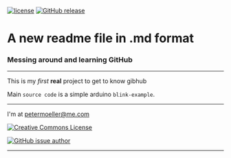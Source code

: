 [![license](https://img.shields.io/github/license/petermoeller/testcode.svg)](https://github.com/Petermoeller/testcode/blob/first-feature/LICENCE.txt)
[![GitHub release](https://img.shields.io/github/release/petermoeller/testcode.svg)](https://github.com/Petermoeller/testcode/blob/master/src/main.cpp)

# A new readme file in .md format

### Messing around and learning GitHub

---
This is my _first_ **real** project to get to know gibhub

Main `source code` is a simple arduino `blink-example`.

---

I'm at [petermoeller@me.com](mailto:petermoeller@me.com)

<a rel="license" href="http://creativecommons.org/licenses/by-sa/4.0/"><img alt="Creative Commons License" style="border-width:0" src="https://i.creativecommons.org/l/by-sa/4.0/88x31.png" /></a>


[![GitHub issue author](https://img.shields.io/github/issues/detail/u/badges/shields/979.svg)](https://github.com/Petermoeller/testcode/blob/master/readme.md)

---
